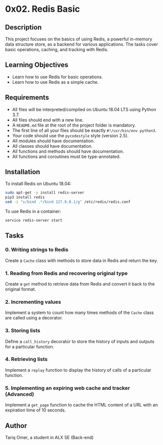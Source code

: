 # 0x02. Redis Basic

## Description

This project focuses on the basics of using Redis, a powerful in-memory data structure store, as a backend for various applications. The tasks cover basic operations, caching, and tracking with Redis.

## Learning Objectives

- Learn how to use Redis for basic operations.
- Learn how to use Redis as a simple cache.

## Requirements

- All files will be interpreted/compiled on Ubuntu 18.04 LTS using Python 3.7.
- All files should end with a new line.
- A `README.md` file at the root of the project folder is mandatory.
- The first line of all your files should be exactly `#!/usr/bin/env python3`.
- Your code should use the `pycodestyle` style (version 2.5).
- All modules should have documentation.
- All classes should have documentation.
- All functions and methods should have documentation.
- All functions and coroutines must be type-annotated.

## Installation

To install Redis on Ubuntu 18.04:

```sh
sudo apt-get -y install redis-server
pip3 install redis
sed -i "s/bind .*/bind 127.0.0.1/g" /etc/redis/redis.conf
```

To use Redis in a container:

```sh
service redis-server start
```

## Tasks

### 0. Writing strings to Redis

Create a `Cache` class with methods to store data in Redis and return the key.

### 1. Reading from Redis and recovering original type

Create a `get` method to retrieve data from Redis and convert it back to the original format.

### 2. Incrementing values

Implement a system to count how many times methods of the `Cache` class are called using a decorator.

### 3. Storing lists

Define a `call_history` decorator to store the history of inputs and outputs for a particular function.

### 4. Retrieving lists

Implement a `replay` function to display the history of calls of a particular function.

### 5. Implementing an expiring web cache and tracker (Advanced)

Implement a `get_page` function to cache the HTML content of a URL with an expiration time of 10 seconds.

## Author

Tariq Omer, a student in ALX SE (Back-end)
